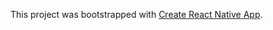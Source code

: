 This project was bootstrapped with [Create React Native App](https://github.com/react-community/create-react-native-app).